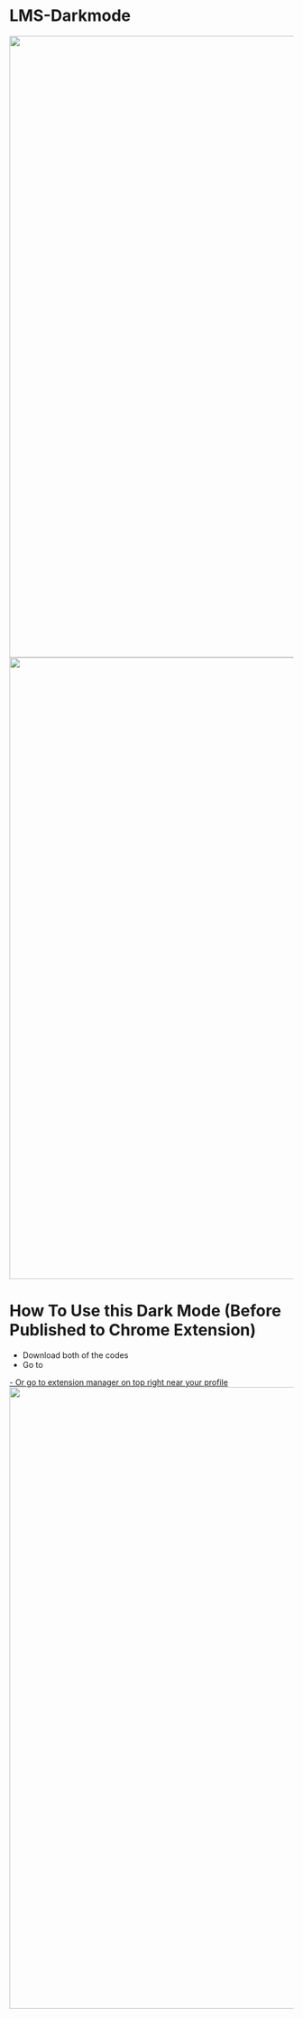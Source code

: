 # LMS-Darkmode
<img src="https://pbs.twimg.com/media/GnlRYdlawAA5_8a?format=jpg&name=large" width="1100">
<img src="https://pbs.twimg.com/media/GnlRprWbAAADQfc?format=jpg&name=large" width="1100">

# How To Use this Dark Mode (Before Published to Chrome Extension)
- Download both of the codes
- Go to
<a href="chrome://extensions/" target="blank">
- Or go to extension manager on top right near your profile
<img src="https://pbs.twimg.com/media/GnlUPpcboAAq4Op?format=jpg&name=4096x4096" width="1100">
